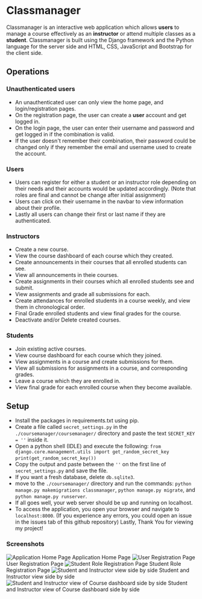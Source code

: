 # Classmanager
Classmanager is an interactive web application which allows **users** to manage a course effectively as an **instructor** or attend multiple classes as a **student**.
Classmanager is built using the Django framework and the Python language for the server side and HTML, CSS, JavaScript and Bootstrap for the client side.

## Operations
### Unauthenticated users
 - An unauthenticated user can only view the home page, and login/registration pages.
 - On the registration page, the user can create a **user** account and get logged in.
 - On the login page, the user can enter their username and password and get logged in if the combination is valid.
 - If the user doesn't remember their combination, their password could be changed only if they remember the email and username used to create the account.
### Users
 - Users can register for either a student or an instructor role depending on their needs and their accounts would be updated accordingly. (Note that roles are final and cannot be change after initial assignment)
 - Users can click on their username in the navbar to view information about their profile.
 - Lastly all users can change their first or last name if they are authenticated.
### Instructors
 - Create a new course.
 - View the course dashboard of each course which they created.
 - Create announcements in their courses that all enrolled students can see.
 - View all announcements in theie courses.
 - Create assignments in their courses which all enrolled students see and submit.
 -  View assignments and grade all submissions for each.
 - Create attendances for enrolled students in a course weekly, and view them in chronological order.
 - Final Grade enrolled students and view final grades for the course.
 - Deactivate and/or Delete created courses.
### Students
 - Join existing active courses.
 - View course dashboard for each course which they joined.
 - View assignments in a course and create submissions for them.
 - View all submissions for assignments in a course, and corresponding grades.
 - Leave a course which they are enrolled in.
 - View final grade for each enrolled course when they become available.
## Setup
 - Install the packages in requirements.txt using pip.
 - Create a file called `secret_settings.py` in the `./coursemanager/coursemanager/` directory and paste the text `SECRET_KEY = ''` inside it.
 - Open a python shell (IDLE) and execute the following:
 `from django.core.management.utils import get_random_secret_key`
 `print(get_random_secret_key())`
 - Copy the output and paste between the `''` on the first line of `secret_settings.py` and save the file.
 - If you want a fresh database, delete `db.sqlite3`.
 - move to the `./coursemanager/` directory and run the commands:
	`python manage.py makemigrations classmanager`, `python manage.py migrate`, and `python manage.py runserver`.
- If all goes well, your web server should be up and running on localhost.
- To access the application, you open your browser and navigate to `localhost:8000`.
(If you experience any errors, you could open an issue in the issues tab of this github repository)
Lastly, Thank You for viewing my project!
### Screenshots
![Application Home Page](https://i.imgur.com/8UxVaa2.png)
Application Home Page
![User Registration Page](https://i.imgur.com/hDCaG5u.png)
User Registration Page
![Student Role Registration Page](https://i.imgur.com/QUzdbM7.png)
Student Role Registration Page
![Student and Instructor view side by side](https://i.imgur.com/KZWZX4E.png)
Student and Instructor view side by side
![Student and Instructor view of Course dashboard side by side](https://i.imgur.com/8XJdlB3.png)
Student and Instructor view of Course dashboard side by side
